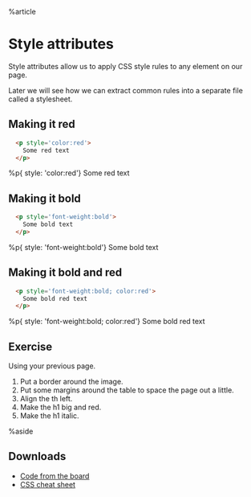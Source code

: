%article



# Style attributes

Style attributes allow us to apply CSS style rules to any element on our page.

Later we will see how we can extract common rules into a separate file called a stylesheet.

## Making it red

```html
  <p style='color:red'>
    Some red text
  </p>
```




%p{ style: 'color:red'} Some red text



## Making it bold

```html
  <p style='font-weight:bold'>
    Some bold text
  </p>
```



%p{ style: 'font-weight:bold'} Some bold text



## Making it bold and red

```html
  <p style='font-weight:bold; color:red'>
    Some bold red text
  </p>
```



%p{ style: 'font-weight:bold; color:red'} Some bold red text



## Exercise

Using your previous page.

1. Put a border around the image.
2. Put some margins around the table to space the page out a little.
3. Align the th left.
4. Make the h1 big and red.
5. Make the h1 italic.


%aside

## Downloads

* [Code from the board](https://www.dropbox.com/sh/740jen0017i6w5u/AADX018nwwuVidskY1mqwDNBa?dl=1)
* [CSS cheat sheet](/css-cheatsheet)
